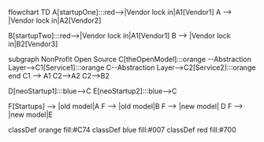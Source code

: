 flowchart TD
A[startupOne]:::red-->|Vendor lock in|A1[Vendor1]
A --> |Vendor lock in|A2[Vendor2]

B[startupTwo]:::red-->|Vendor lock in|A1[Vendor1]
B --> |Vendor lock in|B2[Vendor3]

subgraph NonProfit Open Source
C[theOpenModel]:::orange --Abstraction Layer-->C1[Service1]:::orange
C--Abstraction Layer-->C2[Service2]:::orange
end
C1 --> A1
C2-->A2
C2-->B2


D[neoStartup1]:::blue-->C
E[neoStartup2]:::blue-->C


F[Startups] --> |old model|A 
F --> |old model|B
F --> |new model| D
F --> |new model|E


classDef orange fill:#C74
classDef blue fill:#007
classDef red fill:#700
